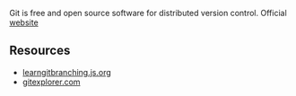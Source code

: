 Git is free and open source software for distributed version control. Official [website](https://git-scm.com/)

## Resources

- [learngitbranching.js.org](https://learngitbranching.js.org/)
- [gitexplorer.com](https://gitexplorer.com/)
